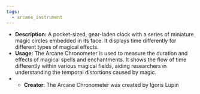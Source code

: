```yaml
---
tags:
  - arcane_instrument
---
```

- **Description:** A pocket-sized, gear-laden clock with a series of miniature magic circles embedded in its face. It displays time differently for different types of magical effects.
- **Usage:** The Arcane Chronometer is used to measure the duration and effects of magical spells and enchantments. It shows the flow of time differently within various magical fields, aiding researchers in understanding the temporal distortions caused by magic.
- - **Creator**: The Arcane Chronometer was created by Igoris Lupin


